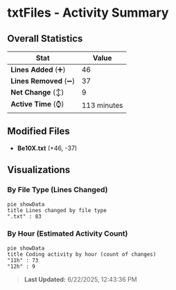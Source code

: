 # txtFiles - Activity Summary 

## Overall Statistics

| Stat                   | Value                                                             |
| ---------------------- | ----------------------------------------------------------------- |
| **Lines Added** (➕)   | 46                                          |
| **Lines Removed** (➖) | 37                                        |
| **Net Change** (↕)    | 9                |
| **Active Time** (⌚)   | 113 minutes |


## Modified Files
- **Be10X.txt** (+46, -37)

## Visualizations

### By File Type (Lines Changed)

```mermaid
pie showData
title Lines changed by file type
".txt" : 83
```

### By Hour (Estimated Activity Count)

```mermaid
pie showData
title Coding activity by hour (count of changes)
"11h" : 73
"12h" : 9
```


> **Last Updated:** 6/22/2025, 12:43:36 PM